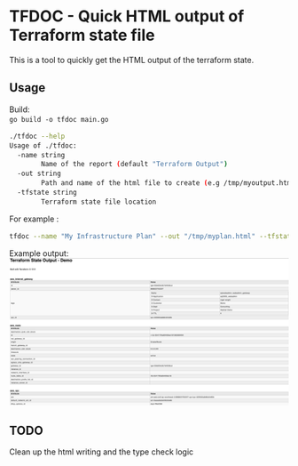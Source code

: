# TFDOC - Quick HTML output of Terraform state file

This is a tool to quickly get the HTML output of the terraform state. 

## Usage

Build:   
`go build -o tfdoc main.go`

```bash
./tfdoc --help                                                                         
Usage of ./tfdoc:
  -name string
        Name of the report (default "Terraform Output")
  -out string
        Path and name of the html file to create (e.g /tmp/myoutput.html) (default "tfdoc.html")
  -tfstate string
        Terraform state file location
```

For example :    
```bash
tfdoc --name "My Infrastructure Plan" --out "/tmp/myplan.html" --tfstate "./terraform.tfstate"
```

Example output:
![Screenshot](example_output.png)

## TODO
Clean up the html writing and the type check logic


